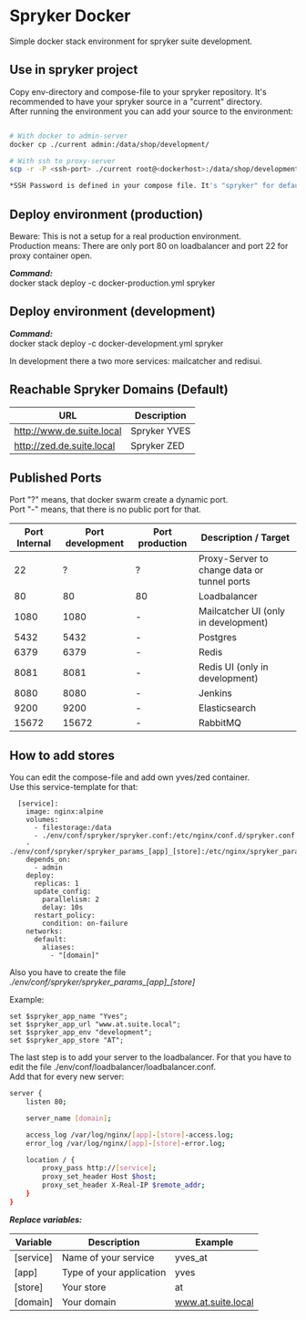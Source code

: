 Spryker Docker
=====

Simple docker stack environment for spryker suite development.

Use in spryker project
--------------------------

Copy env-directory and compose-file to your spryker repository. It's recommended to have your spryker source in a "current" directory.  
After running the environment you can add your source to the environment:  

```bash

# With docker to admin-server
docker cp ./current admin:/data/shop/development/

# With ssh to proxy-server
scp -r -P <ssh-port> ./current root@<dockerhost>:/data/shop/development/

*SSH Password is defined in your compose file. It's "spryker" for default.

```


Deploy environment (production)
------------------

Beware: This is not a setup for a real production environment.    
Production means: There are only port 80 on loadbalancer and port 22 for proxy container open.  

***Command:***  
docker stack deploy -c docker-production.yml spryker


Deploy environment (development)
------------------

***Command:***  
docker stack deploy -c docker-development.yml spryker

In development there a two more services: mailcatcher and redisui.



Reachable Spryker Domains (Default)
--------------------------

| URL | Description |
| ------- | ----------- |
| http://www.de.suite.local | Spryker YVES |
| http://zed.de.suite.local | Spryker ZED |



Published Ports
--------------------------

Port "?" means, that docker swarm create a dynamic port.  
Port "-" means, that there is no public port for that.    


| Port Internal | Port development | Port production | Description / Target |
| ------------- | ---------------- | --------------- | -------------------- |
| 22 | ? | ? | Proxy-Server to change data or tunnel ports |
| 80 | 80 | 80 | Loadbalancer |
| 1080 | 1080 | - | Mailcatcher UI (only in development) |
| 5432 | 5432 | - | Postgres |
| 6379 | 6379 | - | Redis |
| 8081 | 8081 | - | Redis UI (only in development) |
| 8080 | 8080 | - | Jenkins |
| 9200 | 9200 | - | Elasticsearch |
| 15672 | 15672 | - | RabbitMQ |


How to add stores
----------------------

You can edit the compose-file and add own yves/zed container.  
Use this service-template for that:  
```    
  [service]:
    image: nginx:alpine
    volumes:
      - filestorage:/data
      - ./env/conf/spryker/spryker.conf:/etc/nginx/conf.d/spryker.conf
    - ./env/conf/spryker/spryker_params_[app]_[store]:/etc/nginx/spryker_params
    depends_on:
      - admin
    deploy:
      replicas: 1
      update_config:
        parallelism: 2
        delay: 10s
      restart_policy:
        condition: on-failure
    networks:
      default:
        aliases:
          - "[domain]"
```

Also you have to create the file *./env/conf/spryker/spryker_params_[app]_[store]*

Example:
```
set $spryker_app_name "Yves";
set $spryker_app_url "www.at.suite.local";
set $spryker_app_env "development";
set $spryker_app_store "AT";
```

The last step is to add your server to the loadbalancer. For that you have to edit the file ./env/conf/loadbalancer/loadbalancer.conf.  
Add that for every new server:  

```bash
server {
    listen 80;

    server_name [domain];

    access_log /var/log/nginx/[app]-[store]-access.log;
    error_log /var/log/nginx/[app]-[store]-error.log;

    location / {
        proxy_pass http://[service];
        proxy_set_header Host $host;
        proxy_set_header X-Real-IP $remote_addr;
    }
}
```

***Replace variables:***

| Variable | Description | Example |
| -------- | ----------- | ------- |
| [service] | Name of your service | yves_at |
| [app] | Type of your application | yves |
| [store] | Your store | at |
| [domain] | Your domain | www.at.suite.local |